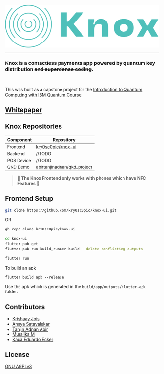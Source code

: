 <!--
 Copyright (C) 2023 Krishaay Jois
 
 This program is free software: you can redistribute it and/or modify
 it under the terms of the GNU Affero General Public License as
 published by the Free Software Foundation, either version 3 of the
 License, or (at your option) any later version.
 
 This program is distributed in the hope that it will be useful,
 but WITHOUT ANY WARRANTY; without even the implied warranty of
 MERCHANTABILITY or FITNESS FOR A PARTICULAR PURPOSE.  See the
 GNU Affero General Public License for more details.
 
 You should have received a copy of the GNU Affero General Public License
 along with this program.  If not, see <http://www.gnu.org/licenses/>.
-->

![logo](docs/logo.png)
<hr>

### Knox is a contactless payments app powered by quantum key distribution ~~and superdense coding~~.
<br>

This was built as a capstone project for the  [Introduction to Quantum Computing with IBM Quantum Course.](https://www.qubitbyqubit.org/course-info)

## [Whitepaper](https://drive.google.com/file/d/1oyfNhicfGf2Az3iTBVFY2OjGDA6GHGZY/view?usp=sharing)


## Knox Repositories
|Component | Repository |
--- | ---
|Frontend| [kry0sc0pic/knox-ui](https://github.com/kry0sc0pic/knox-ui)|
| Backend | //TODO |
| POS Device | //TODO |
| QKD Demo | [abirtanjinadnan/qkd_project](https://github.com/abirtanjinadnan/qkd_project) | 


> 🚧 **The Knox Frontend only works with phones which have NFC Features** 🚧


## Frontend Setup
```sh
git clone https://github.com/kry0sc0pic/knox-ui.git
```
OR
```sh
gh repo clone kry0sc0pic/knox-ui
```
```sh
cd knox-ui
flutter pub get
flutter pub run build_runner build --delete-conflicting-outputs
```
```sh
flutter run
```
To build an apk
```
flutter build apk --release
```
Use the apk which is generated in the `build/app/outputs/flutter-apk` folder.

## Contributors
- [Krishaay Jois](https://github.com/kry0sc0pic)
- [Anaya Satavalekar]()
- [Tanjin Adnan Abir](https://github.com/abirtanjinadnan)
- [Muralika M](https://github.com/muralikapj)
- [Kauã Eduardo Ecker](https://github.com/KauaEduardoEcker)

## License
[GNU AGPLv3](https://choosealicense.com/licenses/agpl-3.0/)
